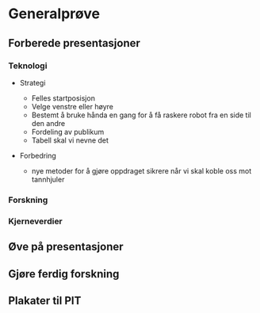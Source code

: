 # Generalprøve

## Forberede presentasjoner

### Teknologi
- Strategi
  - Felles startposisjon
  - Velge venstre eller høyre
  - Bestemt å bruke hånda en gang for å få raskere robot fra en side til den andre
  - Fordeling av publikum
  - Tabell skal vi nevne det

- Forbedring
  - nye metoder for å gjøre oppdraget sikrere når vi skal koble oss mot tannhjuler 

### Forskning

### Kjerneverdier

## Øve på presentasjoner

## Gjøre ferdig forskning

## Plakater til PIT
